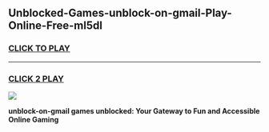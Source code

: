 
## Unblocked-Games-unblock-on-gmail-Play-Online-Free-ml5dl
<h3>
<a href="https://premium76.site?title=unblock-on-gmail&ref=26A">CLICK TO PLAY</a></h3>
<hr>

<h3>
<a href="https://premium76.site?title=unblock-on-gmail&ref=26A">CLICK 2 PLAY</a>
  
</h3>

<a href="https://premium76.site?title=unblock-on-gmail&ref=26A"><img src="https://clearcache.store/games.png"></a>


**unblock-on-gmail games unblocked: Your Gateway to Fun and Accessible Online Gaming**
